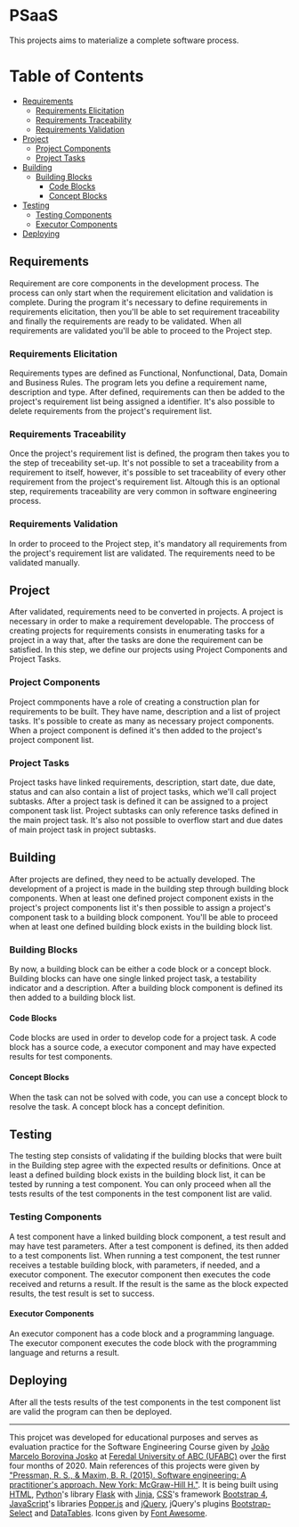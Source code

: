 # PSaaS
This projects aims to materialize a complete software process. 

# Table of Contents
- [Requirements](#requirements)
  * [Requirements Elicitation](#requirements-elicitation)
  * [Requirements Traceability](#requirements-traceability)
  * [Requirements Validation](#requirements-validation)
- [Project](#project)
  * [Project Components](#project-components)
  * [Project Tasks](#project-tasks)
- [Building](#building)
  * [Building Blocks](#building-blocks)
    + [Code Blocks](#code-blocks)
    + [Concept Blocks](#concept-blocks)
- [Testing](#testing)
  * [Testing Components](#testing-components)
  * [Executor Components](#executor-components)
- [Deploying](#deploying)

## Requirements

Requirement are core components in the development process. The process can only start when the requirement elicitation and validation is complete. During the program it's necessary to define requirements in requirements elicitation, then you'll be able to set requirement traceability and finally the requirements are ready to be validated. When all requirements are validated you'll be able to proceed to the Project step.

### Requirements Elicitation

Requirements types are defined as Functional, Nonfunctional, Data, Domain and Business Rules. The program lets you define a requirement name, description and type. After defined, requirements can then be added to the project's requirement list being assigned a identifier. It's also possible to delete requirements from the project's requirement list.

### Requirements Traceability

Once the project's requirement list is defined, the program then takes you to the step of treceability set-up. It's not possible to set a traceability from a requirement to itself, however, it's possible to set traceability of every other requirement from the project's requirement list. Altough this is an optional step, requirements traceability are very common in software engineering process.

### Requirements Validation

In order to proceed to the Project step, it's mandatory all requirements from the project's requirement list are validated. The requirements need to be validated manually.

## Project

After validated, requirements need to be converted in projects. A project is necessary in order to make a requirement developable. The proccess of creating projects for requirements consists in enumerating tasks for a project in a way that, after the tasks are done the requirement can be satisfied. In this step, we define our projects using Project Components and Project Tasks.

### Project Components
Project commponents have a role of creating a construction plan for requirements to be built. They have name, description and a list of project tasks. It's possible to create as many as necessary project components. When a project component is defined it's then added to the project's project component list.

### Project Tasks

Project tasks have linked requirements, description, start date, due date, status and can also contain a list of project tasks, which we'll call project subtasks. After a project task is defined it can be assigned to a project component task list. Project subtasks can only reference tasks defined in the main project task. It's also not possible to overflow start and due dates of main project task in project subtasks.

## Building

After projects are defined, they need to be actually developed. The development of a project is made in the building step through building block components. When at least one defined project component exists in the project's project components list it's then possible to assign a project's component task to a building block component. You'll be able to proceed when at least one defined building block exists in the building block list.

### Building Blocks

By now, a building block can be either a code block or a concept block. Building blocks can have one single linked project task, a testability indicator and a description. After a building block component is defined its then added to a building block list.
#### Code Blocks

Code blocks are used in order to develop code for a project task. A code block has a source code, a executor component and may have expected results for test components.

#### Concept Blocks

When the task can not be solved with code, you can use a concept block to resolve the task. A concept block has a concept definition. 

## Testing

The testing step consists of validating if the building blocks that were built in the Building step agree with the expected results or definitions. Once at least a defined building block exists in the building block list, it can be tested by running a test component. You can only proceed when all the tests results of the test components in the test component list are valid.

### Testing Components

A test component have a linked building block component, a test result and may have test parameters. After a test component is defined, its then added to a test components list. When running a test component, the test runner receives a testable building block, with parameters, if needed, and a executor component. The executor component then executes the code received and returns a result. If the result is the same as the block expected results, the test result is set to success. 

#### Executor Components

An executor component has a code block and a programming language. The executor component executes the code block with the programming language and returns a result.

## Deploying

After all the tests results of the test components in the test component list are valid the program can then be deployed.

---

This projcet was developed for educational purposes and serves as evaluation practice for the Software Engineering Course given by [João Marcelo Borovina Josko][1] at [Feredal University of ABC (UFABC)][2] over the first four months of 2020. Main references of this projects were given by ["Pressman, R. S., & Maxim, B. R. (2015). Software engineering: A practitioner's approach. New York: McGraw-Hill H."][3]. It is being built using [HTML][4], [Python][5]'s library [Flask][6] with [Jinja][7], [CSS][8]'s framework [Bootstrap 4][9], [JavaScript][10]'s libraries [Popper.js][11] and [jQuery][12], jQuery's plugins [Bootstrap-Select][13] and [DataTables][14]. Icons given by [Font Awesome][15].

[1]: http://professor.ufabc.edu.br/~marcelo.josko/
[2]: http://ri.ufabc.edu.br/en/
[3]: https://www.worldcat.org/title/software-engineering-a-practitioners-approach/oclc/922972177?referer=di&ht=edition
[4]: https://www.w3.org/html/
[5]: https://www.python.org/
[6]: https://flask.palletsprojects.com/
[7]: https://jinja.palletsprojects.com/en/2.11.x/
[8]: https://www.w3.org/Style/CSS/
[9]: https://getbootstrap.com/
[10]: https://www.javascript.com/
[11]: https://popper.js.org/
[12]: https://jquery.com/
[13]: https://developer.snapappointments.com/bootstrap-select/
[14]: https://datatables.net/
[15]: https://fontawesome.com/

